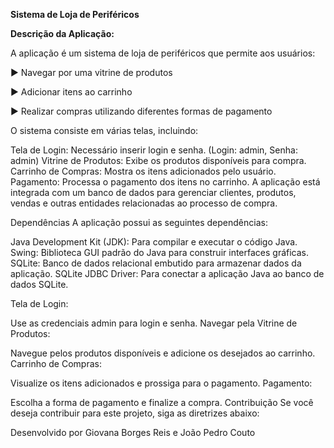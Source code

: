 **Sistema de Loja de Periféricos**

**Descrição da Aplicação:**

A aplicação é um sistema de loja de periféricos que permite aos usuários:

► Navegar por uma vitrine de produtos

► Adicionar itens ao carrinho

► Realizar compras utilizando diferentes formas de pagamento


O sistema consiste em várias telas, incluindo:

Tela de Login: Necessário inserir login e senha. (Login: admin, Senha: admin)
Vitrine de Produtos: Exibe os produtos disponíveis para compra.
Carrinho de Compras: Mostra os itens adicionados pelo usuário.
Pagamento: Processa o pagamento dos itens no carrinho.
A aplicação está integrada com um banco de dados para gerenciar clientes, produtos, vendas e outras entidades relacionadas ao processo de compra.

Dependências
A aplicação possui as seguintes dependências:

Java Development Kit (JDK): Para compilar e executar o código Java.
Swing: Biblioteca GUI padrão do Java para construir interfaces gráficas.
SQLite: Banco de dados relacional embutido para armazenar dados da aplicação.
SQLite JDBC Driver: Para conectar a aplicação Java ao banco de dados SQLite.


Tela de Login:

Use as credenciais admin para login e senha.
Navegar pela Vitrine de Produtos:

Navegue pelos produtos disponíveis e adicione os desejados ao carrinho.
Carrinho de Compras:

Visualize os itens adicionados e prossiga para o pagamento.
Pagamento:

Escolha a forma de pagamento e finalize a compra.
Contribuição
Se você deseja contribuir para este projeto, siga as diretrizes abaixo:


Desenvolvido por Giovana Borges Reis e João Pedro Couto










